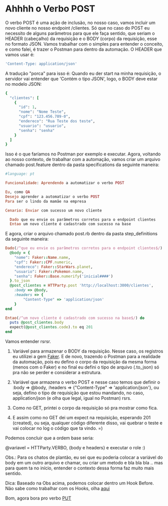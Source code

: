 # Ahhhh o Verbo POST

O verbo POST é uma ação de inclusão, no nosso caso, vamos incluir um novo cliente no nosso endpoint /clientes. Só que no caso do POST eu necessito de alguns parâmetros para que ele faça sentido, que seriam o HEADER (cabeçalho) da requisição e o BODY (corpo) da requisição, esse no formato JSON. Vamos trabalhar com o simples para entender o conceito, e como falei, é trazer o Postman para dentro da automação. O HEADER que vamos usar é:

```ruby
'Content-Type: application/json'
```

A tradução "porca" para isso é: Quando eu der start na minha requisição, o servidor vai entender que 'Contém o tipo JSON', logo, o BODY deve estar no modelo JSON:

```ruby
{
  "clientes": [
    {
      "id": 1,
      "nome": "Nome Teste",
      "cpf": "123.456.789-0",
      "endereco": "Rua Teste dos teste",
      "usuario": "usuario",
      "senha": "senha"
    }
  ]
}
```

Isso é o que faríamos no Postman por exemplo e executar. Agora, voltando ao nosso contexto, de trabalhar com a automação, vamos criar um arquivo chamado post.feature dentro da pasta specifications da seguinte maneira:

```ruby
#language: pt

Funcionalidade: Aprendendo a automatizar o verbo POST

Eu, como QA
Desejo aprender a automatizar o verbo POST
Para ser o lindo da mamãe na empresa

Cenario: Enviar com sucesso um novo cliente

  Dado que eu envie os parâmetros corretos para o endpoint clientes
  Entao um novo cliente é cadastrado com sucesso na base
```

E agora, criar o arquivo chamado post.rb dentro da pasta step_definitions da seguinte maneira:

```ruby
Dado(/^que eu envie os parâmetros corretos para o endpoint clientes$/) do
  @body = {
    "nome": Faker::Name.name,
    "cpf": Faker::CPF.numeric,
    "endereco": Faker::StarWars.planet,
    "usuario": Faker::Pokemon.name,
    "senha": Faker::Base.numerify('inicial####')
  }.to_json
  @post_clientes = HTTParty.post 'http://localhost:3000/clientes',
    :body => @body,
    :headers => {
        "Content-Type" => 'application/json'
    }
end

Entao(/^um novo cliente é cadastrado com sucesso na base$/) do
  puts @post_clientes.body
  expect(@post_clientes.code).to eq 201
end
```

Vamos entender rsrsr.

1. Variável para armazenar o BODY da requisição. Nesse caso, os registros eu utilizei a gem [Faker](https://github.com/stympy/faker). E de novo, trazendo o Postman para a realidade da automação, pois eu defino o corpo da requisição da mesma forma (menos com o Faker) e no final eu defini o tipo de arquivo (.to_json) só pra não se perder e considerar a estrutura.

2. Variável que armazena o verbo POST e nesse caso temos que definir o :body => @body, :headers => {"Content-Type" => 'application/json'}, ou seja, defino o tipo de requisição que estou mandando, no caso, application/json (e olha que legal, igual no Postman) rsrs.

3. Como no GET, printei o corpo da requisição só pra mostrar como fica.

4. E assim como no GET dei um expect na requisição, esperando 201 (created), ou seja, qualquer código diferente disso, vai quebrar o teste e vai colocar no log o código que ta vindo. =)

Podemos concluir que a ordem base seria:

@variavel = HTTParty.VERBO, {body e headers} e executar o role :) 

Obs.: Para os chatos de plantão, eu sei que eu poderia colocar a variável do body em um outro arquivo e chamar, ou criar um metodo e bla bla bla .. mas para quem ta no início, entender o contexto dessa forma faz muito mais sentido.

Dica: Baseado na Obs acima, podemos colocar dentro um Hook Before. Não sabe como trabalhar com os Hooks, olha [aqui](https://github.com/thiagomarquessp/capybara_for_all_p4)

Bom, agora bora pro verbo [PUT](https://github.com/thiagomarquessp/httpartyforall/blob/master/Exemplo_PUT_feature_steps.md)

